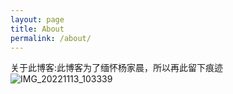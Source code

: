 ```yaml
---
layout: page
title: About
permalink: /about/
---
```


关于此博客:此博客为了缅怀杨家晨，所以再此留下痕迹
![IMG_20221113_103339](https://user-images.githubusercontent.com/95086921/201505898-60bb9a26-b572-46fb-afa0-baaddc0e20c5.jpg)
